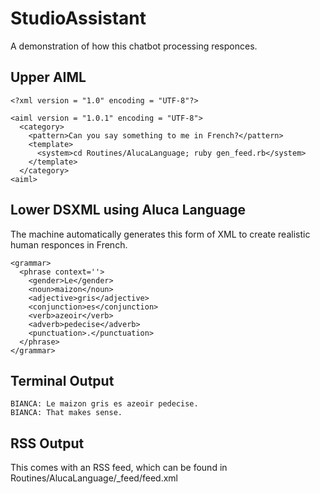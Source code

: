 # StudioAssistant
A demonstration of how this chatbot processing responces.

## Upper AIML
~~~
<?xml version = "1.0" encoding = "UTF-8"?>

<aiml version = "1.0.1" encoding = "UTF-8">
  <category>
    <pattern>Can you say something to me in French?</pattern>
    <template>
      <system>cd Routines/AlucaLanguage; ruby gen_feed.rb</system>
    </template>
  </category>
<aiml>
~~~

## Lower DSXML using Aluca Language
The machine automatically generates this form of XML to create realistic human responces in French.

~~~DSXML
<grammar>
  <phrase context=''>
    <gender>Le</gender>
    <noun>maizon</noun>
    <adjective>gris</adjective>
    <conjunction>es</conjunction>
    <verb>azeoir</verb>
    <adverb>pedecise</adverb>
    <punctuation>.</punctuation>
  </phrase>
</grammar> 
~~~

## Terminal Output
~~~
BIANCA: Le maizon gris es azeoir pedecise.
BIANCA: That makes sense.
~~~

## RSS Output
This comes with an RSS feed, which can be found in Routines/AlucaLanguage/_feed/feed.xml

